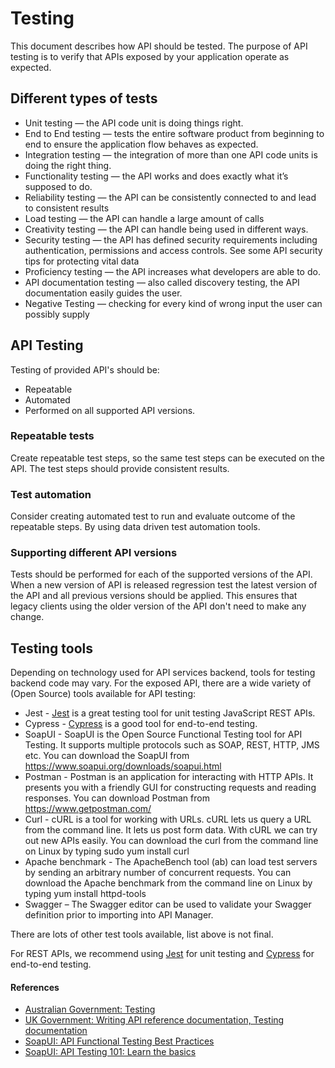 # Testing

This document describes how API should be tested.
The purpose of API testing is to verify that APIs exposed by your application operate as expected.

## Different types of tests

- Unit testing — the API code unit is doing things right.
- End to End testing — tests the entire software product from beginning to end 
  to ensure the application flow behaves as expected.
- Integration testing — the integration of more than one API code units is doing the right thing.
- Functionality testing — the API works and does exactly what it’s supposed to do.
- Reliability testing — the API can be consistently connected to and lead to consistent results
- Load testing — the API can handle a large amount of calls
- Creativity testing — the API can handle being used in different ways.
- Security testing — the API has defined security requirements including authentication, permissions and access controls. See some API security tips for protecting vital data
- Proficiency testing — the API increases what developers are able to do.
- API documentation testing — also called discovery testing, the API documentation easily guides the user.
- Negative Testing — checking for every kind of wrong input the user can possibly supply

## API Testing

Testing of provided API's should be:

- Repeatable
- Automated
- Performed on all supported API versions.

### Repeatable tests

Create repeatable test steps, so the same test steps can be executed on the API. The test steps should provide consistent results.

### Test automation

Consider creating automated test to run and evaluate outcome of the repeatable steps.
By using data driven test automation tools.

### Supporting different API versions

Tests should be performed for each of the supported versions of the API.
When a new version of API is released regression test the latest version of the API and all previous versions should be applied.
This ensures that legacy clients using the older version of the API don't need to make any change.

## Testing tools

Depending on technology used for API services backend, tools for testing backend code may vary.
For the exposed API, there are a wide variety of (Open Source) tools available for API testing:

- Jest - [Jest] is a great testing tool for unit testing JavaScript REST APIs.
- Cypress - [Cypress] is a good tool for end-to-end testing.
- SoapUI - SoapUI is the Open Source Functional Testing tool for API Testing. It supports multiple protocols such as SOAP, REST, HTTP, JMS etc. You can download the SoapUI from https://www.soapui.org/downloads/soapui.html
- Postman - Postman is an application for interacting with HTTP APIs. It presents you with a friendly GUI for constructing requests and reading responses. You can download Postman from https://www.getpostman.com/
- Curl - cURL is a tool for working with URLs. cURL lets us query a URL from the command line. It lets us post form data. With cURL we can try out new APIs easily. You can download the curl from the command line on Linux by typing sudo yum install curl
- Apache benchmark - The ApacheBench tool (ab) can load test servers by sending an arbitrary number of concurrent requests. You can download the Apache benchmark from the command line on Linux by typing yum install httpd-tools
- Swagger – The Swagger editor can be used to validate your Swagger definition prior to importing into API Manager.

There are lots of other test tools available, list above is not final.  

For REST APIs, we recommend using [Jest] for unit 
testing and [Cypress] for end-to-end testing.

#### References

- [Australian Government: Testing](https://api.gov.au/standards/national_api_standards/testing.html)
- [UK Government: Writing API reference documentation, Testing documentation](https://www.gov.uk/guidance/writing-api-reference-documentation#testing-your-documentation)
- [SoapUI: API Functional Testing Best Practices](https://www.soapui.org/learn/functional-testing/)
- [SoapUI: API Testing 101: Learn the basics](https://www.soapui.org/learn/functional-testing/api-testing-101/)


[Jest]: https://jestjs.io/
[Cypress]: https://www.cypress.io/
